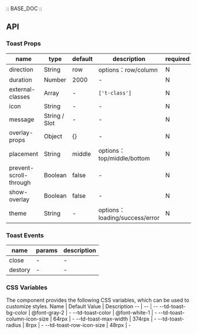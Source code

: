 :: BASE_DOC ::

## API
### Toast Props

name | type | default | description | required
-- | -- | -- | -- | --
direction | String | row | options：row/column | N
duration | Number | 2000 | \- | N
external-classes | Array | - | `['t-class']` | N
icon | String | - | \- | N
message | String / Slot | - | \- | N
overlay-props | Object | {} | \- | N
placement | String | middle | options： top/middle/bottom | N
prevent-scroll-through | Boolean | false | \- | N
show-overlay | Boolean | false | \- | N
theme | String | - | options：loading/success/error | N

### Toast Events

name | params | description
-- | -- | --
close | \- | \-
destory | \- | \-


### CSS Variables
The component provides the following CSS variables, which can be used to customize styles.
Name | Default Value | Description 
-- | -- | --
--td-toast-bg-color | @font-gray-2 | - 
--td-toast-color | @font-white-1 | - 
--td-toast-column-icon-size | 64rpx | - 
--td-toast-max-width | 374rpx | - 
--td-toast-radius | 8rpx | - 
--td-toast-row-icon-size | 48rpx | - 
